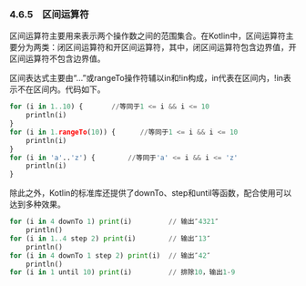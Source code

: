 ### 4.6.5　区间运算符

区间运算符主要用来表示两个操作数之间的范围集合。在Kotlin中，区间运算符主要分为两类：闭区间运算符和开区间运算符，其中，闭区间运算符包含边界值，开区间运算符不包含边界值。

区间表达式主要由“...”或rangeTo操作符辅以in和!in构成，in代表在区间内，!in表示不在区间内。代码如下。

```python
for (i in 1..10) {       //等同于1 <= i && i <= 10
    println(i)
}
for (i in 1.rangeTo(10)) {      //等同于1 <= i && i <= 10
    println(i)
}
for (i in 'a'..'z') {        //等同于'a' <= i && i <= 'z'
    println(i)
}
```

除此之外，Kotlin的标准库还提供了downTo、step和until等函数，配合使用可以达到多种效果。

```python
for (i in 4 downTo 1) print(i)         // 输出″4321″
    println()
for (i in 1..4 step 2) print(i)        // 输出″13″
    println()
for (i in 4 downTo 1 step 2) print(i)  // 输出″42″
    println()
for (i in 1 until 10) print(i)         // 排除10，输出1-9
```

